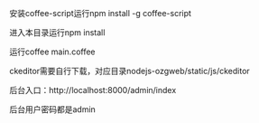 
安装coffee-script运行npm install -g coffee-script


进入本目录运行npm install


运行coffee main.coffee


ckeditor需要自行下载，对应目录nodejs-ozgweb/static/js/ckeditor


后台入口：http://localhost:8000/admin/index

后台用户密码都是admin
